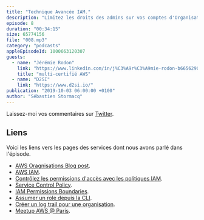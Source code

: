```yaml
---
title: "Technique Avancée IAM."
description: "Limitez les droits des admins sur vos comptes d'Organisation.: Dans cet épisode, nous parlons d'une technique qui permet de donner un compte AWS à un département, un consultant, avec plein accès Administrateur, mais sans qu'il ne puisse détacher le compte de l'organisation ni altérer les autorisations du compte Maître sur ce compte.\nNous allons parler de Amazon Identity & Access Management, politiques de sécurité et Service Control Policies (SCP)"
episode: 8
duration: "00:34:15"
size: 65774156
file: "008.mp3"
category: "podcasts"
appleEpisodeId: 1000663120307
guests:
  - name: "Jérémie Rodon"
    link: "https://www.linkedin.com/in/j%C3%A9r%C3%A9mie-rodon-b6656290/"
    title: "multi-certifié AWS"
  - name: "D2SI"
    link: "https://www.d2si.io/"
publication: "2019-10-03 06:00:00 +0100"
author: "Sébastien Stormacq"
---
```


Laissez-moi vos commentaires sur [Twitter](https://twitter.com/sebsto).

## Liens

Voici les liens vers les pages des services dont nous avons parlé dans l'épisode.

- [AWS Oragnisations Blog post](https://aws.amazon.com/blogs/aws/category/aws-organizations/).
- [AWS IAM](https://docs.aws.amazon.com/IAM/latest/UserGuide).
- [Contrôlez les permissions d'accès avec les politiques IAM](https://docs.aws.amazon.com/IAM/latest/UserGuide/access_controlling.html).
- [Service Control Policy](https://docs.aws.amazon.com/organizations/latest/userguide/orgs_manage_policies_scp.html).
- [IAM Permissions Boundaries](https://aws.amazon.com/blogs/security/delegate-permission-management-to-developers-using-iam-permissions-boundaries/).
- [Assumer un role depuis la CLI](https://docs.aws.amazon.com/en_pv/cli/latest/userguide/cli-configure-role.html).
- [Créer un log trail pour une organisation](https://docs.aws.amazon.com/awscloudtrail/latest/userguide/creating-trail-organization.html).
- [Meetup AWS @ Paris](https://www.meetup.com/French-AWS-UG/).
